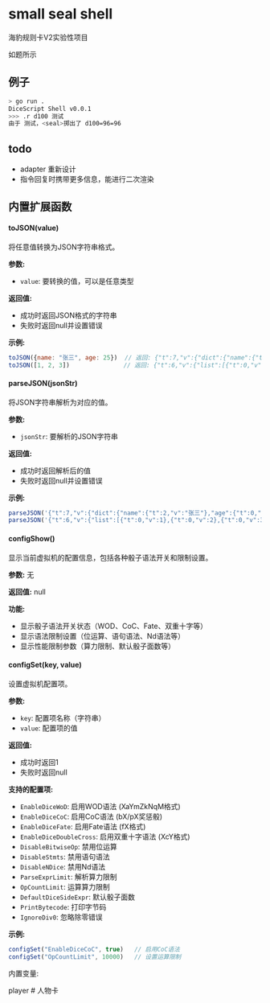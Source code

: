 # small seal shell

海豹规则卡V2实验性项目

如题所示

## 例子

```bash
> go run .
DiceScript Shell v0.0.1
>>> .r d100 测试
由于 测试，<seal>掷出了 d100=96=96
```

## todo

* adapter 重新设计
* 指令回复时携带更多信息，能进行二次渲染


## 内置扩展函数

#### toJSON(value)
将任意值转换为JSON字符串格式。

**参数:**
- `value`: 要转换的值，可以是任意类型

**返回值:**
- 成功时返回JSON格式的字符串
- 失败时返回null并设置错误

**示例:**
```javascript
toJSON({name: "张三", age: 25})  // 返回: {"t":7,"v":{"dict":{"name":{"t":2,"v":"张三"},"age":{"t":0,"v":25}}}}
toJSON([1, 2, 3])               // 返回: {"t":6,"v":{"list":[{"t":0,"v":1},{"t":0,"v":2},{"t":0,"v":3}]}}
```

#### parseJSON(jsonStr)
将JSON字符串解析为对应的值。

**参数:**
- `jsonStr`: 要解析的JSON字符串

**返回值:**
- 成功时返回解析后的值
- 失败时返回null并设置错误

**示例:**
```javascript
parseJSON('{"t":7,"v":{"dict":{"name":{"t":2,"v":"张三"},"age":{"t":0,"v":25}}}}')  // 返回对象 {'age': 25, 'name': '张三'}
parseJSON('{"t":6,"v":{"list":[{"t":0,"v":1},{"t":0,"v":2},{"t":0,"v":3}]}}')      // 返回数组 [1,2,3]
```

#### configShow()
显示当前虚拟机的配置信息，包括各种骰子语法开关和限制设置。

**参数:** 无

**返回值:** null

**功能:**
- 显示骰子语法开关状态（WOD、CoC、Fate、双重十字等）
- 显示语法限制设置（位运算、语句语法、Nd语法等）
- 显示性能限制参数（算力限制、默认骰子面数等）

#### configSet(key, value)
设置虚拟机配置项。

**参数:**
- `key`: 配置项名称（字符串）
- `value`: 配置项的值

**返回值:**
- 成功时返回1
- 失败时返回null

**支持的配置项:**
- `EnableDiceWoD`: 启用WOD语法 (XaYmZkNqM格式)
- `EnableDiceCoC`: 启用CoC语法 (bX/pX奖惩骰)
- `EnableDiceFate`: 启用Fate语法 (fX格式)
- `EnableDiceDoubleCross`: 启用双重十字语法 (XcY格式)
- `DisableBitwiseOp`: 禁用位运算
- `DisableStmts`: 禁用语句语法
- `DisableNDice`: 禁用Nd语法
- `ParseExprLimit`: 解析算力限制
- `OpCountLimit`: 运算算力限制
- `DefaultDiceSideExpr`: 默认骰子面数
- `PrintBytecode`: 打印字节码
- `IgnoreDiv0`: 忽略除零错误

**示例:**
```javascript
configSet("EnableDiceCoC", true)   // 启用CoC语法
configSet("OpCountLimit", 10000)   // 设置运算限制
```

内置变量:

player # 人物卡
